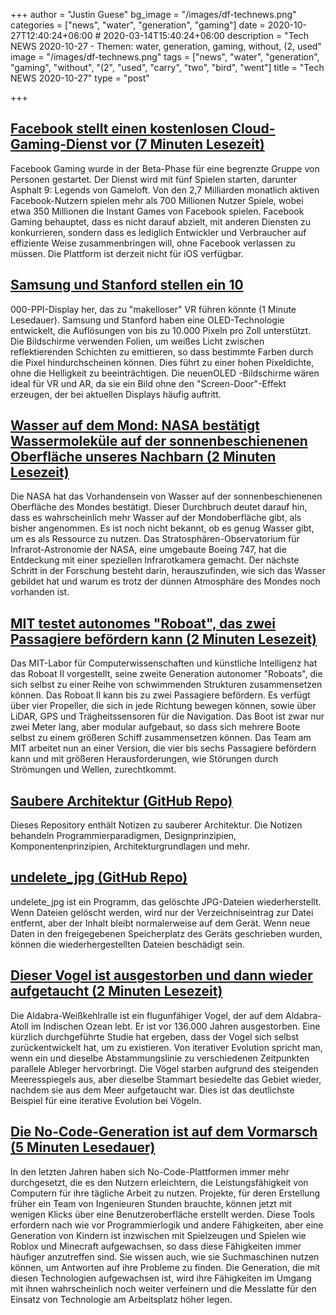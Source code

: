 +++
author = "Justin Guese"
bg_image = "/images/df-technews.png"
categories = ["news", "water", "generation", "gaming"]
date = 2020-10-27T12:40:24+06:00 # 2020-03-14T15:40:24+06:00
description = "Tech NEWS 2020-10-27 - Themen: water, generation, gaming, without, (2, used"
image = "/images/df-technews.png"
tags = ["news", "water", "generation", "gaming", "without", "(2", "used", "carry", "two", "bird", "went"]
title = "Tech NEWS 2020-10-27"
type = "post"

+++

## [Facebook stellt einen kostenlosen Cloud-Gaming-Dienst vor (7 Minuten Lesezeit)](https://venturebeat.com/2020/10/26/facebook-unveils-free-to-play-cloud-gaming-service//1/01000175698a630f-21b5f4ca-0d0b-431a-a704-63e383d38288-000000/BwHBiL4IC_5A_PZiNwG24euw4FySusHAGxui3mEfTEQ=164)

 Facebook Gaming wurde in der Beta-Phase für eine begrenzte Gruppe von Personen gestartet. Der Dienst wird mit fünf Spielen starten, darunter Asphalt 9: Legends von Gameloft. Von den 2,7 Milliarden monatlich aktiven Facebook-Nutzern spielen mehr als 700 Millionen Nutzer Spiele, wobei etwa 350 Millionen die Instant Games von Facebook spielen. Facebook Gaming behauptet, dass es nicht darauf abzielt, mit anderen Diensten zu konkurrieren, sondern dass es lediglich Entwickler und Verbraucher auf effiziente Weise zusammenbringen will, ohne Facebook verlassen zu müssen. Die Plattform ist derzeit nicht für iOS verfügbar.

## [Samsung und Stanford stellen ein 10](https://www.engadget.com/samsung-stanford-10000-ppi-oled-display-200949600.html/1/01000175698a630f-21b5f4ca-0d0b-431a-a704-63e383d38288-000000/TKVApJQsGhV-SpjpEJxbp3JWO6VMbO_8-qHrcpMLsYk=164)

000-PPI-Display her, das zu "makelloser" VR führen könnte (1 Minute Lesedauer). Samsung und Stanford haben eine OLED-Technologie entwickelt, die Auflösungen von bis zu 10.000 Pixeln pro Zoll unterstützt. Die Bildschirme verwenden Folien, um weißes Licht zwischen reflektierenden Schichten zu emittieren, so dass bestimmte Farben durch die Pixel hindurchscheinen können. Dies führt zu einer hohen Pixeldichte, ohne die Helligkeit zu beeinträchtigen. Die neuenOLED -Bildschirme wären ideal für VR und AR, da sie ein Bild ohne den "Screen-Door"-Effekt erzeugen, der bei aktuellen Displays häufig auftritt.

## [Wasser auf dem Mond: NASA bestätigt Wassermoleküle auf der sonnenbeschienenen Oberfläche unseres Nachbarn (2 Minuten Lesezeit)](https://www.npr.org/2020/10/26/927869069/water-on-the-moon-nasa-confirms-water-molecules-on-our-neighbors-sunny-surface/1/01000175698a630f-21b5f4ca-0d0b-431a-a704-63e383d38288-000000/6o4tXlkkUdF6equLBDXXenvt5ZmWwV-dUCYB1z43heM=164)

 Die NASA hat das Vorhandensein von Wasser auf der sonnenbeschienenen Oberfläche des Mondes bestätigt. Dieser Durchbruch deutet darauf hin, dass es wahrscheinlich mehr Wasser auf der Mondoberfläche gibt, als bisher angenommen. Es ist noch nicht bekannt, ob es genug Wasser gibt, um es als Ressource zu nutzen. Das Stratosphären-Observatorium für Infrarot-Astronomie der NASA, eine umgebaute Boeing 747, hat die Entdeckung mit einer speziellen Infrarotkamera gemacht. Der nächste Schritt in der Forschung besteht darin, herauszufinden, wie sich das Wasser gebildet hat und warum es trotz der dünnen Atmosphäre des Mondes noch vorhanden ist.

## [MIT testet autonomes "Roboat", das zwei Passagiere befördern kann (2 Minuten Lesezeit)](https://www.engadget.com/mit-autonomous-roboat-ii-carries-passengers-140145138.html/1/01000175698a630f-21b5f4ca-0d0b-431a-a704-63e383d38288-000000/eBr2prtSOzeqQ_iRhjKro8-BlZ4Pnjx6oWvedu7MCdc=164)

 Das MIT-Labor für Computerwissenschaften und künstliche Intelligenz hat das Roboat II vorgestellt, seine zweite Generation autonomer "Roboats", die sich selbst zu einer Reihe von schwimmenden Strukturen zusammensetzen können. Das Roboat II kann bis zu zwei Passagiere befördern. Es verfügt über vier Propeller, die sich in jede Richtung bewegen können, sowie über LiDAR, GPS und Trägheitssensoren für die Navigation. Das Boot ist zwar nur zwei Meter lang, aber modular aufgebaut, so dass sich mehrere Boote selbst zu einem größeren Schiff zusammensetzen können. Das Team am MIT arbeitet nun an einer Version, die vier bis sechs Passagiere befördern kann und mit größeren Herausforderungen, wie Störungen durch Strömungen und Wellen, zurechtkommt.

## [Saubere Architektur (GitHub Repo)](https://github.com/preslavmihaylov/booknotes/tree/master/architecture/clean-architecture/1/01000175698a630f-21b5f4ca-0d0b-431a-a704-63e383d38288-000000/XI_00sJ6ZJIMCLtEk_Bg2xEm_l6blsDtB9hEuO4iYY0=164)

 Dieses Repository enthält Notizen zu sauberer Architektur. Die Notizen behandeln Programmierparadigmen, Designprinzipien, Komponentenprinzipien, Architekturgrundlagen und mehr.

## [undelete_jpg (GitHub Repo)](https://github.com/saintmarina/undelete_jpg/1/01000175698a630f-21b5f4ca-0d0b-431a-a704-63e383d38288-000000/Pn1bdAWi4aaetVX3ggBXh3_NXByqz77lVYW_yO17llM=164)

 undelete_jpg ist ein Programm, das gelöschte JPG-Dateien wiederherstellt. Wenn Dateien gelöscht werden, wird nur der Verzeichniseintrag zur Datei entfernt, aber der Inhalt bleibt normalerweise auf dem Gerät. Wenn neue Daten in den freigegebenen Speicherplatz des Geräts geschrieben wurden, können die wiederhergestellten Dateien beschädigt sein.

## [Dieser Vogel ist ausgestorben und dann wieder aufgetaucht (2 Minuten Lesezeit)](https://www.vice.com/en/article/vb9bpm/this-bird-went-extinct-and-then-evolved-into-existence-again/1/01000175698a630f-21b5f4ca-0d0b-431a-a704-63e383d38288-000000/cKL-doeb8x_oyPU134SKJ0qi4Gvz6Fo1JTUvDXaIOdk=164)

 Die Aldabra-Weißkehlralle ist ein flugunfähiger Vogel, der auf dem Aldabra-Atoll im Indischen Ozean lebt. Er ist vor 136.000 Jahren ausgestorben. Eine kürzlich durchgeführte Studie hat ergeben, dass der Vogel sich selbst zurückentwickelt hat, um zu existieren. Von iterativer Evolution spricht man, wenn ein und dieselbe Abstammungslinie zu verschiedenen Zeitpunkten parallele Ableger hervorbringt. Die Vögel starben aufgrund des steigenden Meeresspiegels aus, aber dieselbe Stammart besiedelte das Gebiet wieder, nachdem sie aus dem Meer aufgetaucht war. Dies ist das deutlichste Beispiel für eine iterative Evolution bei Vögeln.

## [Die No-Code-Generation ist auf dem Vormarsch (5 Minuten Lesedauer)](https://techcrunch.com/2020/10/26/the-no-code-generation-is-arriving//1/01000175698a630f-21b5f4ca-0d0b-431a-a704-63e383d38288-000000/HdL6UmwYbGuM0IJAJLINTWNxFmP1QTqqh2_7Zdc5xg8=164)

 In den letzten Jahren haben sich No-Code-Plattformen immer mehr durchgesetzt, die es den Nutzern erleichtern, die Leistungsfähigkeit von Computern für ihre tägliche Arbeit zu nutzen. Projekte, für deren Erstellung früher ein Team von Ingenieuren Stunden brauchte, können jetzt mit wenigen Klicks über eine Benutzeroberfläche erstellt werden. Diese Tools erfordern nach wie vor Programmierlogik und andere Fähigkeiten, aber eine Generation von Kindern ist inzwischen mit Spielzeugen und Spielen wie Roblox und Minecraft aufgewachsen, so dass diese Fähigkeiten immer häufiger anzutreffen sind. Sie wissen auch, wie sie Suchmaschinen nutzen können, um Antworten auf ihre Probleme zu finden. Die Generation, die mit diesen Technologien aufgewachsen ist, wird ihre Fähigkeiten im Umgang mit ihnen wahrscheinlich noch weiter verfeinern und die Messlatte für den Einsatz von Technologie am Arbeitsplatz höher legen.

